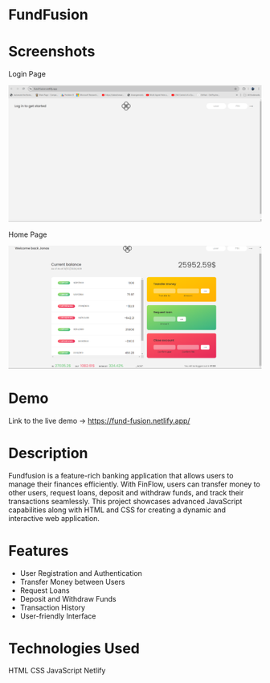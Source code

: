 # FundFusion


# Screenshots
Login Page

![Login](assets/Login.png)

Home Page

![Home Page](assets/Home.png)

# Demo
Link to the live demo -> https://fund-fusion.netlify.app/

# Description
Fundfusion is a feature-rich banking application that allows users to manage their finances efficiently. With FinFlow, users can transfer money to other users, request loans, deposit and withdraw funds, and track their transactions seamlessly. This project showcases advanced JavaScript capabilities along with HTML and CSS for creating a dynamic and interactive web application.

# Features
- User Registration and Authentication
- Transfer Money between Users
- Request Loans
- Deposit and Withdraw Funds
- Transaction History
- User-friendly Interface

# Technologies Used
HTML
CSS
JavaScript
Netlify


